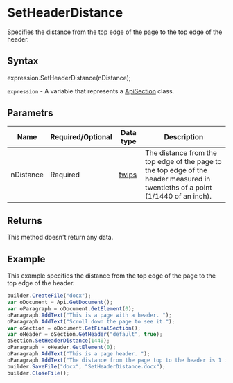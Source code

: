 # SetHeaderDistance

Specifies the distance from the top edge of the page to the top edge of the header.

## Syntax

expression.SetHeaderDistance(nDistance);

`expression` - A variable that represents a [ApiSection](../ApiSection.md) class.

## Parametrs

| **Name** | **Required/Optional** | **Data type** | **Description** |
| ------------- | ------------- | ------------- | ------------- |
| nDistance | Required | [twips](../../../Enumerations/twips.md)  | The distance from the top edge of the page to the top edge of the header measured in twentieths of a point (1/1440 of an inch). |

## Returns

This method doesn't return any data.

## Example

This example specifies the distance from the top edge of the page to the top edge of the header.

```javascript
builder.CreateFile("docx");
var oDocument = Api.GetDocument();
var oParagraph = oDocument.GetElement(0);
oParagraph.AddText("This is a page with a header. ");
oParagraph.AddText("Scroll down the page to see it.");
var oSection = oDocument.GetFinalSection();
var oHeader = oSection.GetHeader("default", true);
oSection.SetHeaderDistance(1440);
oParagraph = oHeader.GetElement(0);
oParagraph.AddText("This is a page header. ");
oParagraph.AddText("The distance from the page top to the header is 1 inch (1440 twentieths of a point).");
builder.SaveFile("docx", "SetHeaderDistance.docx");
builder.CloseFile();
```